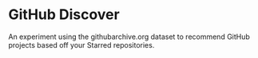 # GitHub Discover

An experiment using the githubarchive.org dataset to recommend GitHub projects
based off your Starred repositories.
